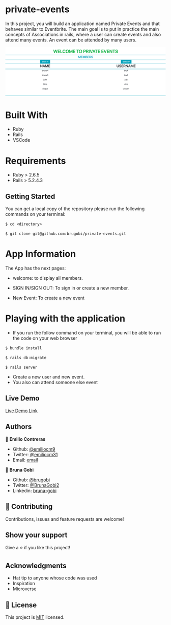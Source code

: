 # private-events

In this project, you will build an application named Private Events and that behaves similar to Eventbrite. The main goal is to put in practice the main concepts of Associations in rails, where a user can create events and also attend many events. An event can be attended by many users.

![screenshot1](app/assets/images/welcome_events.png)

# Built With

- Ruby
- Rails
- VSCode

# Requirements

- Ruby > 2.6.5
- Rails > 5.2.4.3

## Getting Started

You can get a local copy of the repository please run the following commands on your terminal:

```
$ cd <directory>
```

```
$ git clone git@github.com:brugobi/private-events.git
```

# App Information

The App has the next pages:

- welcome: to display all members.

- SIGN IN/SIGN OUT: To sign in or create a new member.

- New Event: To create a new event


# Playing with the application 

- If you run the follow command on your terminal, you will be able to run the code on your web browser

```
$ bundle install
```
```
$ rails db:migrate
```
```
$ rails server
```

- Create a new user and new event.
- You also can attend someone else event

## Live Demo

[Live Demo Link](https://private-events-bru-emi.herokuapp.com)


## Authors

👤 **Emilio Contreras**

- Github: [@emiliocm9](https://github.com/emiliocm9)
- Twitter: [@emiliocm31](https://twitter.com/emiliocm31)
- Email: [email](emilio.contreras97@gmail.com)

👤 **Bruna Gobi**

- Github: [@brugobi](https://github.com/brugobi)
- Twitter: [@BrunaGobi2](https://twitter.com/BrunaGobi2)
- Linkedin: [bruna-gobi](https://www.linkedin.com/in/bruna-gobi/)

## 🤝 Contributing

Contributions, issues and feature requests are welcome!

## Show your support

Give a ⭐️ if you like this project!

## Acknowledgments

- Hat tip to anyone whose code was used
- Inspiration
- Microverse

## 📝 License

This project is [MIT](lic.url) licensed.